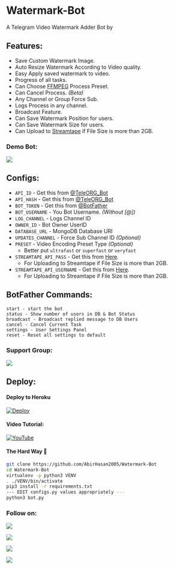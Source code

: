 # Watermark-Bot
A Telegram Video Watermark Adder Bot by

## Features:
- Save Custom Watermark Image.
- Auto Resize Watermark According to Video quality.
- Easy Apply saved watermark to video.
- Progress of all tasks.
- Can Choose [FFMPEG](https://www.ffmpeg.org/) Process Preset.
- Can Cancel Process. *(Beta)*
- Any Channel or Group Force Sub.
- Logs Process in any channel.
- Broadcast Feature.
- Can Save Watermark Position for users.
- Can Save Watermark Size for users.
- Can Upload to [Streamtape](https://streamtape.com/) if File Size is more than 2GB.

### Demo Bot:
<a href="https://t.me/VideoWatermark_Bot"><img src="https://img.shields.io/badge/Demo-Telegram%20Bot-blue.svg?logo=telegram"></a>

## Configs:
- `API_ID` - Get this from [@TeleORG_Bot](https://t.me/TeleORG_Bot)
- `API_HASH` - Get this from [@TeleORG_Bot](https://t.me/TeleORG_Bot)
- `BOT_TOKEN` - Get this from [@BotFather](https://t.me/BotFather)
- `BOT_USERNAME` - You Bot Username. *(Without [@])*
- `LOG_CHANNEL` - Logs Channel ID
- `OWNER_ID` - Bot Owner UserID
- `DATABASE_URL` - MongoDB Database URI
- `UPDATES_CHANNEL` - Force Sub Channel ID *(Optional)*
- `PRESET` - Video Encoding Preset Type *(Optional)*
	- Better put `ultrafast` or `superfast` or `veryfast`
- `STREAMTAPE_API_PASS` - Get this from [Here](https://streamtape.com/accpanel#collapseThree).
	- For Uploading to Streamtape if File Size is more than 2GB.
- `STREAMTAPE_API_USERNAME` - Get this from [Here](https://streamtape.com/accpanel#collapseThree).
	- For Uploading to Streamtape if File Size is more than 2GB.

## BotFather Commands:
```
start - start the bot
status - Show number of users in DB & Bot Status
broadcast - Broadcast replied message to DB Users
cancel - Cancel Current Task
settings - User Settings Panel
reset - Reset all settings to default
```

### Support Group:
<a href="https://t.me/DevsZone"><img src="https://img.shields.io/badge/Telegram-Join%20Telegram%20Group-blue.svg?logo=telegram"></a>

## Deploy:

#### Deploy to Heroku

[![Deploy](https://www.herokucdn.com/deploy/button.svg)](https://www.heroku.com/deploy)


#### Video Tutorial:
[![YouTube](https://img.shields.io/badge/YouTube-Video%20Tutorial-red?logo=youtube)](https://www.youtube.com/watch?v=A7wnaKMHpvU&t)

#### The Hard Way 🤕
```sh
git clone https://github.com/AbirHasan2005/Watermark-Bot
cd Watermark-Bot
virtualenv -p python3 VENV
. ./VENV/bin/activate
pip3 install -r requirements.txt
--- EDIT configs.py values appropriately ---
python3 bot.py
```

### Follow on:
<p align="left">
<a href="https://github.com/AbirHasan2005"><img src="https://img.shields.io/badge/GitHub-Follow%20on%20GitHub-inactive.svg?logo=github"></a>
</p>
<p align="left">
<a href="https://twitter.com/AbirHasan2005"><img src="https://img.shields.io/badge/Twitter-Follow%20on%20Twitter-informational.svg?logo=twitter"></a>
</p>
<p align="left">
<a href="https://facebook.com/AbirHasan2005"><img src="https://img.shields.io/badge/Facebook-Follow%20on%20Facebook-blue.svg?logo=facebook"></a>
</p>
<p align="left">
<a href="https://instagram.com/AbirHasan2005"><img src="https://img.shields.io/badge/Instagram-Follow%20on%20Instagram-important.svg?logo=instagram"></a>
</p>

